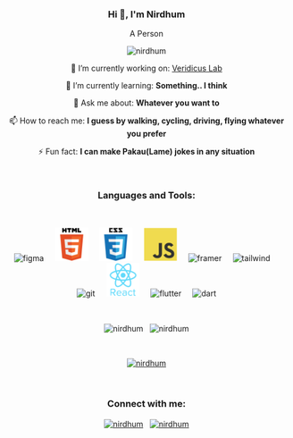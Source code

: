 <h3 align="center">Hi 👋, I'm Nirdhum</h1>
<p align="center">A Person</p>

<p align="center"> <img src="https://komarev.com/ghpvc/?username=nirdhum&label=Profile%20views&color=525fe1&style=flat" alt="nirdhum" /> </p>

<p align="center"> 🔭 I’m currently working on: <a href="https://veridicuslab.com">Veridicus Lab</a></p>
<p align="center"> 🌱 I’m currently learning: <b>Something.. I think</b></p>
<p align="center"> 💬 Ask me about: <b>Whatever you want to</b></p>
<p align="center"> 📫 How to reach me: <b>I guess by walking, cycling, driving, flying whatever you prefer</b></p>
<p align="center"> ⚡ Fun fact: <b>I can make Pakau(Lame) jokes in any situation</b> </p>

<br>

<h3 align="center">Languages and Tools:</h3><br>
<p align="center"> 
<img src="https://www.vectorlogo.zone/logos/figma/figma-icon.svg" alt="figma" width="60" height="60"/> &nbsp;&nbsp;&nbsp;
<img src="https://raw.githubusercontent.com/devicons/devicon/master/icons/html5/html5-original-wordmark.svg" alt="html5" width="60" height="60"/>  &nbsp;&nbsp;&nbsp;
<img src="https://raw.githubusercontent.com/devicons/devicon/master/icons/css3/css3-original-wordmark.svg" alt="css3" width="60" height="60"/>  &nbsp;&nbsp;&nbsp;
<img src="https://raw.githubusercontent.com/devicons/devicon/master/icons/javascript/javascript-original.svg" alt="javascript" width="60" height="60"/> &nbsp;&nbsp;&nbsp;
<img src="https://www.vectorlogo.zone/logos/framer/framer-icon.svg" alt="framer" width="60" height="60"/> &nbsp;&nbsp;&nbsp;
<img src="https://www.vectorlogo.zone/logos/tailwindcss/tailwindcss-icon.svg" alt="tailwind" width="60" height="60"/>  &nbsp;&nbsp;&nbsp;
<img src="https://www.vectorlogo.zone/logos/git-scm/git-scm-icon.svg" alt="git" width="60" height="60"/> &nbsp;&nbsp;&nbsp;
<img src="https://raw.githubusercontent.com/devicons/devicon/master/icons/react/react-original-wordmark.svg" alt="react" width="60" height="60"/> &nbsp;&nbsp;&nbsp;
<img src="https://www.vectorlogo.zone/logos/flutterio/flutterio-icon.svg" alt="flutter" width="60" height="60"/>  &nbsp;&nbsp;&nbsp;
<img src="https://www.vectorlogo.zone/logos/dartlang/dartlang-icon.svg" alt="dart" width="60" height="60"/> 
</p>
<br>
<p align="center">
<img align="center" height="200" width="400" src="https://github-readme-stats.vercel.app/api?username=nirdhum&show_icons=true&locale=en" alt="nirdhum" />&nbsp;&nbsp;
<img align="center" height="200" width="360" src="https://github-readme-stats.vercel.app/api/top-langs?username=nirdhum&show_icons=true&locale=en&layout=compact" alt="nirdhum" />
</p><br>
<p align="center"> <a  href="https://github.com/ryo-ma/github-profile-trophy"><img src="https://github-profile-trophy.vercel.app/?username=nirdhum&theme=apprentice&row=1&column=4" alt="nirdhum" /> </a> </p>
<br>
<h3 align="center">Connect with me:</h3>
<p align="center">
<a href="https://linkedin.com/in/nirdhum" target="blank"><img align="center" src="https://raw.githubusercontent.com/rahuldkjain/github-profile-readme-generator/master/src/images/icons/Social/linked-in-alt.svg" alt="nirdhum" height="30" width="60" /></a> &nbsp;
<a href="https://dribbble.com/nirdhum" target="blank"><img align="center" src="https://raw.githubusercontent.com/rahuldkjain/github-profile-readme-generator/master/src/images/icons/Social/dribbble.svg" alt="nirdhum" height="30" width="60" /></a>
</p>

